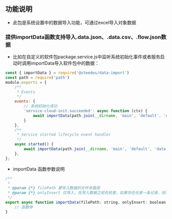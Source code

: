 <!--
 * @Author: sunhaolin@hotoa.com
 * @Date: 2021-10-21 09:57:01
 * @LastEditors: sunhaolin@hotoa.com
 * @LastEditTime: 2022-07-15 14:18:13
 * @Description: 
-->
## 功能说明
- 此包是系统设置中的数据导入功能，可通过excel导入对象数据

### 提供importData函数支持导入.data.json、.data.csv、.flow.json数据

- 比如在自定义的软件包package.service.js中监听系统初始化事件或者服务启动时调用importData导入软件包中的数据：

```js
const { importData } = require('@steedos/data-import')
const path = require('path')
module.exports = {
    /**
     * Events
     */
    events: {
        // 系统初始化成功
        'service-cloud-init.succeeded': async function (ctx) {
            await importData(path.join(__dirname, 'main', 'default', 'data'));
        }
    },
    /**
     * Service started lifecycle event handler
     */
    async started() {
        await importData(path.join(__dirname, 'main', 'default', 'data'));
    },
};
```

- importData 函数参数说明
```js
/**
 * 
 * @param {*} filePath 要导入数据的文件夹路径
 * @param {*} onlyInsert 仅导入，在导入数据之前先检查，如果存在任意一条记录，则不执行导入，默认true，如果是false, 则如果存在则执行更新操作。
 */
export async function importData(filePath: string, onlyInsert: boolean = true) {
    // 函数体
}
```